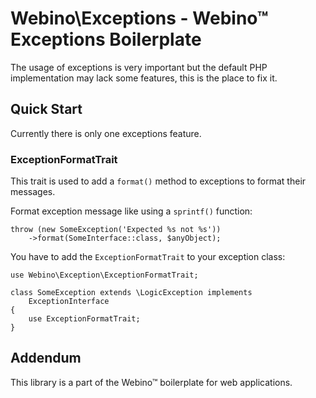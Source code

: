 # Webino\Exceptions - Webino™ Exceptions Boilerplate

The usage of exceptions is very important but the default PHP implementation
may lack some features, this is the place to fix it.


## Quick Start

Currently there is only one exceptions feature.

### ExceptionFormatTrait

This trait is used to add a `format()` method to exceptions to format their messages.

Format exception message like using a `sprintf()` function:

    throw (new SomeException('Expected %s not %s'))
        ->format(SomeInterface::class, $anyObject);
        
You have to add the `ExceptionFormatTrait` to your exception class:
    
    use Webino\Exception\ExceptionFormatTrait;
    
    class SomeException extends \LogicException implements
        ExceptionInterface
    {
        use ExceptionFormatTrait;
    }

## Addendum

This library is a part of the Webino™ boilerplate for web applications.
